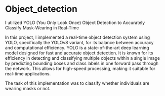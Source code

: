 # Object_detection

I utilized YOLO (You Only Look Once) Object Detection to Accurately Classify Mask-Wearing in Real-Time

In this project, I implemented a real-time object detection system using YOLO, specifically the YOLOv8 variant, for its balance between accuracy and computational efficiency. YOLO is a state-of-the-art deep learning model designed for fast and accurate object detection. It is known for its efficiency in detecting and classifying multiple objects within a single image by predicting bounding boxes and class labels in one forward pass through the network. This allows for high-speed processing, making it suitable for real-time applications.

The task of this implementation was to classify whether individuals are wearing masks or not.
